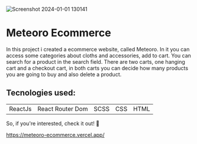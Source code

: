 ![Screenshot 2024-01-01 130141](https://github.com/matheusfernandes-git/meteoro-ecommerce/assets/100592742/3e0c9bff-681c-41ac-8a5b-454deef61afe)
<h1>Meteoro Ecommerce</h1>
<p>In this project i created a ecommerce website, called Meteoro. In it you can access some categories about cloths and accessories, add to cart. You can search for a product in the search field. There are two carts, one hanging cart and a checkout cart, in both carts you can decide how many products you are going to buy and also delete a product.</p>

<h2>Tecnologies used:</h2>
<table>
  <tr>
    <td>ReactJs</td>
    <td>React Router Dom</td>
    <td>SCSS</td>
    <td>CSS</td>
    <td>HTML</td>
   </tr>
   </table>
   
So, if you're interested, check it out! 🙂
   
https://meteoro-ecommerce.vercel.app/
